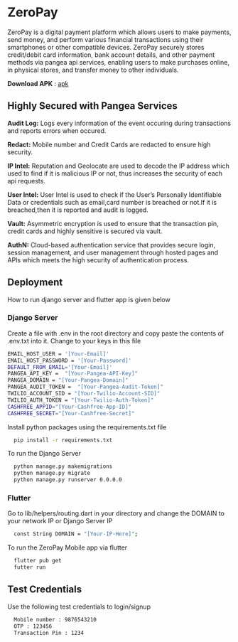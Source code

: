 
# ZeroPay

ZeroPay is a digital payment platform which allows users to make payments, send money, and perform various financial transactions using their smartphones or other compatible devices. ZeroPay securely stores credit/debit card information, bank account details, and other payment methods via pangea api services, enabling users to make purchases online, in physical stores, and transfer money to other individuals. 

**Download APK** : [apk](https://github.com/Revanth2002/ZeroPay-client/releases/tag/v2.0)

## Highly Secured with Pangea Services

**Audit Log:** Logs every information of the event occuring during transactions and reports errors when occured.

**Redact:** Mobile number and Credit Cards are redacted to ensure high security.

**IP Intel:** Reputation and Geolocate are used to decode the IP address which used to find if it is malicious IP or not, thus increases the security of each api requests. 

**User Intel:** User Intel is used to check if the User’s Personally Identifiable Data or credentials such as email,card number is breached or not.If it is breached,then it is reported and audit is logged.

**Vault:** Asymmetric encryption is used to ensure that the transaction pin, credit cards and highly sensitive is secured via vault.

**AuthN:** Cloud-based authentication service that provides secure login, session management, and user management through hosted pages and APIs which meets the high security of authentication process.











## Deployment

  How to run django server and flutter app is given below

### Django Server 

Create a file with .env in the root directory and copy paste the contents of .env.txt into it. Change to your keys in this file

```bash
EMAIL_HOST_USER = '[Your-Email]'
EMAIL_HOST_PASSWORD = '[Your-Password]' 
DEFAULT_FROM_EMAIL='[Your-Email]'
PANGEA_API_KEY =  "[Your-Pangea-API-Key]"
PANGEA_DOMAIN = "[Your-Pangea-Domain]"
PANGEA_AUDIT_TOKEN =  "[Your-Pangea-Audit-Token]"
TWILIO_ACCOUNT_SID = "[Your-Twilio-Account-SID]"
TWILIO_AUTH_TOKEN = "[Your-Twilio-Auth-Token]"
CASHFREE_APPID="[Your-Cashfree-App-ID]"
CASHFREE_SECRET="[Your-Cashfree-Secret]"
```

Install python packages using the requirements.txt file

```bash
  pip install -r requirements.txt
```

To run the Django Server 
```bash
  python manage.py makemigrations
  python manage.py migrate
  python manage.py runserver 0.0.0.0
```

### Flutter 

Go to lib/helpers/routing.dart in your directory and change the DOMAIN to your network IP or Django Server IP
```bash
  const String DOMAIN = "[Your-IP-Here]"; 
```

To run the ZeroPay Mobile app via flutter
```bash
  flutter pub get
  futter run
```

## Test Credentials

Use the following test credentials to login/signup

```bash
  Mobile number : 9876543210
  OTP : 123456
  Transaction Pin : 1234
```

